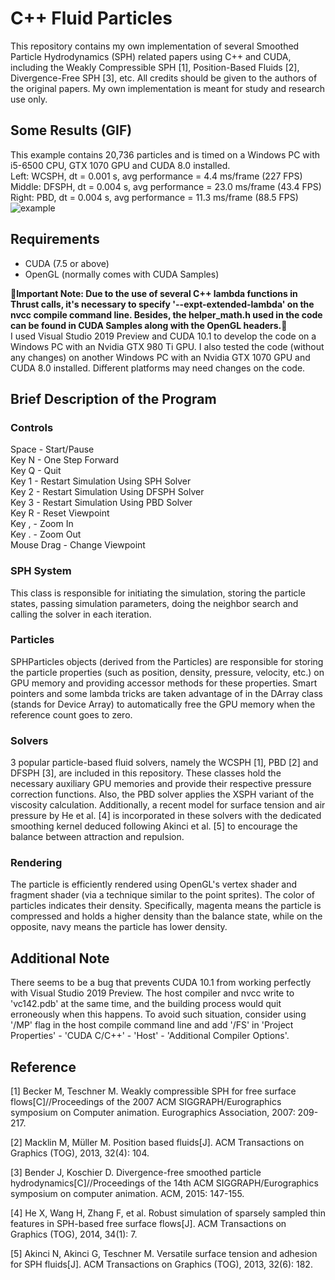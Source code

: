 # C++ Fluid Particles

This repository contains my own implementation of several Smoothed Particle Hydrodynamics (SPH) related papers using C++ and CUDA, including the Weakly Compressible SPH [1], Position-Based Fluids [2], Divergence-Free SPH [3], etc. All credits should be given to the authors of the original papers. My own implementation is meant for study and research use only.

## Some Results (GIF)
This example contains 20,736 particles and is timed on a Windows PC with i5-6500 CPU, GTX 1070 GPU and CUDA 8.0 installed.  
Left: WCSPH, dt = 0.001 s, avg performance = 4.4 ms/frame (227 FPS)  
Middle: DFSPH, dt = 0.004 s, avg performance = 23.0 ms/frame (43.4 FPS)  
Right: PBD, dt = 0.004 s,  avg performance = 11.3 ms/frame (88.5 FPS)
![example](example.gif)

## Requirements

* CUDA (7.5 or above)
* OpenGL (normally comes with CUDA Samples)

&#x1F536;__Important Note: Due to the use of several C++ lambda functions in Thrust calls, it's necessary to specify '--expt-extended-lambda' on the nvcc compile command line. Besides, the helper_math.h used in the code can be found in CUDA Samples along with the OpenGL headers.__&#x1F536;  
I used Visual Studio 2019 Preview and CUDA 10.1 to develop the code on a Windows PC with an Nvidia GTX 980 Ti GPU. I also tested the code (without any changes) on another Windows PC with an Nvidia GTX 1070 GPU and CUDA 8.0 installed. Different platforms may need changes on the code.

## Brief Description of the Program
### Controls  
Space - Start/Pause  
Key N - One Step Forward  
Key Q - Quit  
Key 1 - Restart Simulation Using SPH Solver  
Key 2 - Restart Simulation Using DFSPH Solver  
Key 3 - Restart Simulation Using PBD Solver  
Key R - Reset Viewpoint  
Key , - Zoom In  
Key . - Zoom Out  
Mouse Drag - Change Viewpoint  
### SPH System
This class is responsible for initiating the simulation, storing the particle states, passing simulation parameters, doing the neighbor search and calling the solver in each iteration.
### Particles
SPHParticles objects (derived from the Particles) are responsible for storing the particle properties (such as position, density, pressure, velocity, etc.) on GPU memory and providing accessor methods for these properties. Smart pointers and some lambda tricks are taken advantage of in the DArray class (stands for Device Array) to automatically free the GPU memory when the reference count goes to zero.
### Solvers
3 popular particle-based fluid solvers, namely the WCSPH [1], PBD [2] and DFSPH [3], are included in this repository. These classes hold the necessary auxiliary GPU memories and provide their respective pressure correction functions. Also, the PBD solver applies the XSPH variant of the viscosity calculation. Additionally, a recent model for surface tension and air pressure by He et al. [4] is incorporated in these solvers with the dedicated smoothing kernel deduced following Akinci et al. [5] to encourage the balance between attraction and repulsion.
### Rendering
The particle is efficiently rendered using OpenGL's vertex shader and fragment shader (via a technique similar to the point sprites). The color of particles indicates their density. Specifically, magenta means the particle is compressed and holds a higher density than the balance state, while on the opposite, navy means the particle has lower density.  

## Additional Note
There seems to be a bug that prevents CUDA 10.1 from working perfectly with Visual Studio 2019 Preview. The host compiler and nvcc write to 'vc142.pdb' at the same time, and the building process would quit erroneously when this happens. To avoid such situation, consider using '/MP' flag in the host compile command line and add '/FS' in 'Project Properties' - 'CUDA C/C++' - 'Host' - 'Additional Compiler Options'.

## Reference
[1] Becker M, Teschner M. Weakly compressible SPH for free surface flows[C]//Proceedings of the 2007 ACM SIGGRAPH/Eurographics symposium on Computer animation. Eurographics Association, 2007: 209-217.

[2] Macklin M, Müller M. Position based fluids[J]. ACM Transactions on Graphics (TOG), 2013, 32(4): 104.

[3] Bender J, Koschier D. Divergence-free smoothed particle hydrodynamics[C]//Proceedings of the 14th ACM SIGGRAPH/Eurographics symposium on computer animation. ACM, 2015: 147-155.

[4] He X, Wang H, Zhang F, et al. Robust simulation of sparsely sampled thin features in SPH-based free surface flows[J]. ACM Transactions on Graphics (TOG), 2014, 34(1): 7.

[5] Akinci N, Akinci G, Teschner M. Versatile surface tension and adhesion for SPH fluids[J]. ACM Transactions on Graphics (TOG), 2013, 32(6): 182.
